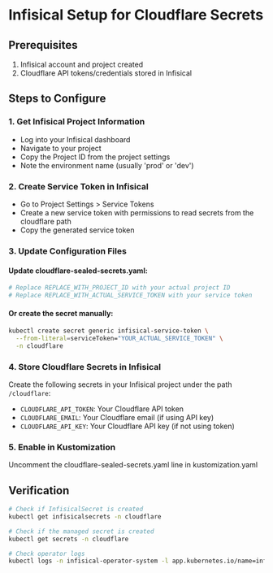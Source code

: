 # Infisical Setup for Cloudflare Secrets

## Prerequisites
1. Infisical account and project created
2. Cloudflare API tokens/credentials stored in Infisical

## Steps to Configure

### 1. Get Infisical Project Information
- Log into your Infisical dashboard
- Navigate to your project
- Copy the Project ID from the project settings
- Note the environment name (usually 'prod' or 'dev')

### 2. Create Service Token in Infisical
- Go to Project Settings > Service Tokens
- Create a new service token with permissions to read secrets from the cloudflare path
- Copy the generated service token

### 3. Update Configuration Files

#### Update cloudflare-sealed-secrets.yaml:
```bash
# Replace REPLACE_WITH_PROJECT_ID with your actual project ID
# Replace REPLACE_WITH_ACTUAL_SERVICE_TOKEN with your service token
```

#### Or create the secret manually:
```bash
kubectl create secret generic infisical-service-token \
  --from-literal=serviceToken="YOUR_ACTUAL_SERVICE_TOKEN" \
  -n cloudflare
```

### 4. Store Cloudflare Secrets in Infisical
Create the following secrets in your Infisical project under the path `/cloudflare`:
- `CLOUDFLARE_API_TOKEN`: Your Cloudflare API token
- `CLOUDFLARE_EMAIL`: Your Cloudflare email (if using API key)
- `CLOUDFLARE_API_KEY`: Your Cloudflare API key (if not using token)

### 5. Enable in Kustomization
Uncomment the cloudflare-sealed-secrets.yaml line in kustomization.yaml

## Verification
```bash
# Check if InfisicalSecret is created
kubectl get infisicalsecrets -n cloudflare

# Check if the managed secret is created
kubectl get secrets -n cloudflare

# Check operator logs
kubectl logs -n infisical-operator-system -l app.kubernetes.io/name=infisical-secrets-operator
```
